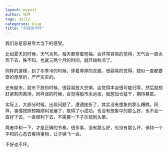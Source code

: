 ```yaml
---
layout: mypost
author: 咕咚
tags: daily
categories: blog
title: "不好也不坏"
---
```


我们总是容易夸大当下的感受。

比如夏天的时候，天气炎热，每天都穿着短袖，会非常容易的觉得，天气会一直炎热下去，殊不知，也就三两个月的时间，就开始秋凉了。

同样的道理，到了冬季冷的时候，穿着厚厚的衣服，很容易的觉得，貌似一直都要穿的厚厚的，严严实实的。

还有股市，股市下跌的时候，很容易放大恐惧，会觉得本金很可能归零，然后就想赶紧割肉离场，同样涨的时候，会觉得股市永远涨，就想加仓猛干，期待暴富。

实际上，大部分时候，出现问题了，遭遇挫折了，其实没有想象的那么糟糕。同样，事情按照预期顺利发展了，取得了小成功，也没有想象中的那么好，也不会一直好下去，一直顺利下去，不需要一下子乐观到头晕。

两者中和一下，才是正确的节奏，很多事，没有那么好，也没有那么坏，保持一个平和的心态去看待事物，让子弹飞一会。

不好也不坏。